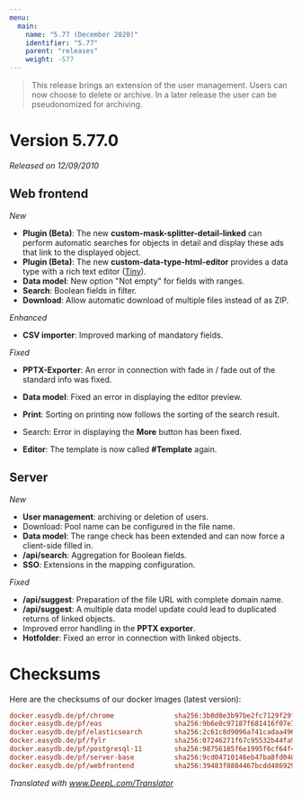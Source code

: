 ```yaml
---
menu:
  main:
    name: "5.77 (December 2020)"
    identifier: "5.77"
    parent: "releases"
    weight: -577
---
```


> This release brings an extension of the user management. Users can now choose to delete or archive. In a later release the user can be pseudonomized for archiving.

# Version 5.77.0

*Released on 12/09/2010*

## Web frontend

*New*

* **Plugin (Beta)**: The new **custom-mask-splitter-detail-linked** can perform automatic searches for objects in detail and display these ads that link to the displayed object.
* **Plugin (Beta)**: The new **custom-data-type-html-editor** provides a data type with a rich text editor ([Tiny](https://www.tiny.cloud/)).
* **Data model**: New option "Not empty" for fields with ranges.
* **Search**: Boolean fields in filter.
* **Download**: Allow automatic download of multiple files instead of as ZIP.

*Enhanced*

* **CSV importer**: Improved marking of mandatory fields.

*Fixed*

* **PPTX-Exporter**: An error in connection with fade in / fade out of the standard info was fixed.

* **Data model**: Fixed an error in displaying the editor preview.
* **Print**: Sorting on printing now follows the sorting of the search result.
* Search: Error in displaying the **More** button has been fixed.
* **Editor**: The template is now called **#Template** again.

## Server

*New*

* **User management**: archiving or deletion of users.
* Download: Pool name can be configured in the file name.
* **Data model**: The range check has been extended and can now force a client-side filled in.
* **/api/search**: Aggregation for Boolean fields.
* **SSO**: Extensions in the mapping configuration.

*Fixed*

* **/api/suggest**: Preparation of the file URL with complete domain name.
* **/api/suggest**: A multiple data model update could lead to duplicated returns of linked objects.
* Improved error handling in the **PPTX exporter**.
* **Hotfolder**: Fixed an error in connection with linked objects.

# Checksums

Here are the checksums of our docker images (latest version):

```ini
docker.easydb.de/pf/chrome               sha256:3b0d0e3b97be2fc7129f29f56434608f6fcb3a213b2f7cfe042eccd6adbe6d0b
docker.easydb.de/pf/eas                  sha256:9b6e0c97187f681416f07e75e13a5641785f1649d569d5c4e81364fde56535d4
docker.easydb.de/pf/elasticsearch        sha256:2c61c8d9096a741cadaa496861ae13bdc4ce808995710a2849c29e25160350c3
docker.easydb.de/pf/fylr                 sha256:07246271f67c95532b44fa962eabe08eb4d0cf33fa58c96d046dc18d51b8dfc2
docker.easydb.de/pf/postgresql-11        sha256:98756185f6e1995f6cf64f46d1190968f771311967187dd5bf5c433157517290
docker.easydb.de/pf/server-base          sha256:9cd04710146eb47ba8fd040bc0d613b7bc6d3d659060307c14009526f7b76011
docker.easydb.de/pf/webfrontend          sha256:39483f8884467bcdd486929dec8faf9f7faf2342f286315f414b68232dab9011
```

*Translated with www.DeepL.com/Translator*

